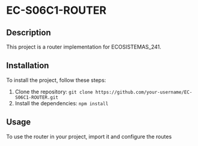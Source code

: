 # EC-S06C1-ROUTER

## Description
This project is a router implementation for ECOSISTEMAS_241.

## Installation
To install the project, follow these steps:

1. Clone the repository: `git clone https://github.com/your-username/EC-S06C1-ROUTER.git`
2. Install the dependencies: `npm install`

## Usage
To use the router in your project, import it and configure the routes